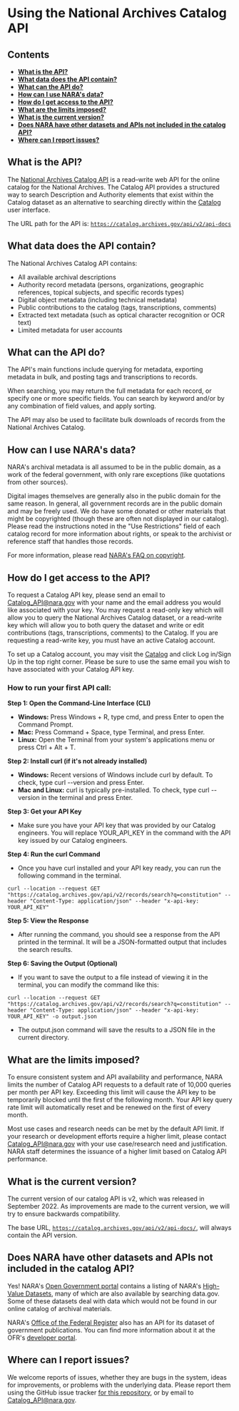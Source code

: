 Using the National Archives Catalog API
==================

## Contents

- **[What is the API?](#what-is-the-api)**
- **[What data does the API contain?](#what-data-does-the-api-contain)**
- **[What can the API do?](#what-can-the-api-do)**
- **[How can I use NARA's data?](#how-can-i-use-naras-data)**
- **[How do I get access to the API?](#how-do-i-get-access-to-the-api)**
- **[What are the limits imposed?](#what-are-the-limits-imposed)**
- **[What is the current version?](#what-is-the-current-version)**
- **[Does NARA have other datasets and APIs not included in the catalog API?](#does-nara-have-other-datasets-and-apis-not-included-in-the-catalog-api)**
- **[Where can I report issues?](#where-can-i-report-issues)**

## What is the API?

The [National Archives Catalog API](https://www.archives.gov/research/catalog/help/api) is a read–write web API for the online catalog for the National Archives. The Catalog API provides a structured way to search Description and Authority elements that exist within the Catalog dataset as an alternative to searching directly within the [Catalog](https://catalog.archives.gov/) user interface.

The URL path for the API is: [`https://catalog.archives.gov/api/v2/api-docs`](https://catalog.archives.gov/api/v2/api-docs/)

## What data does the API contain?

The National Archives Catalog API contains:

- All available archival descriptions
- Authority record metadata (persons, organizations, geographic references, topical subjects, and specific records types)
- Digital object metadata (including technical metadata)
- Public contributions to the catalog (tags, transcriptions, comments)
- Extracted text metadata (such as optical character recognition or OCR text)
- Limited metadata for user accounts

## What can the API do?

The API's main functions include querying for metadata, exporting metadata in bulk, and posting tags and transcriptions to records.

When searching, you may return the full metadata for each record, or specify one or more specific fields. You can search by keyword and/or by any combination of field values, and apply sorting.

The API may also be used to facilitate bulk downloads of records from the National Archives Catalog.

## How can I use NARA's data?

NARA's archival metadata is all assumed to be in the public domain, as a work of the federal government, with only rare exceptions (like quotations from other sources).

Digital images themselves are generally also in the public domain for the same reason. In general, all government records are in the public domain and may be freely used. We do have some donated or other materials that might be copyrighted (though these are often not displayed in our catalog). Please read the instructions noted in the "Use Restrictions" field of each catalog record for more information about rights, or speak to the archivist or reference staff that handles those records.

For more information, please read [NARA's FAQ on copyright](http://www.archives.gov/faqs/index.html#copyright).

## How do I get access to the API?

To request a Catalog API key, please send an email to Catalog_API@nara.gov with your name and the email address you would like associated with your key. You may request a read-only key which will allow you to query the National Archives Catalog dataset, or a read-write key which will allow you to both query the dataset and write or edit contributions (tags, transcriptions, comments) to the Catalog. If you are requesting a read-write key, you must have an active Catalog account.

To set up a Catalog account, you may visit the [Catalog](https://catalog.archives.gov/) and click Log in/Sign Up in the top right corner. Please be sure to use the same email you wish to have associated with your Catalog API key.

### How to run your first API call:
**Step 1: Open the Command-Line Interface (CLI)**
+ **Windows:** Press Windows + R, type cmd, and press Enter to open the Command Prompt.
+ **Mac:** Press Command + Space, type Terminal, and press Enter.
+ **Linux:** Open the Terminal from your system's applications menu or press Ctrl + Alt + T.

**Step 2: Install curl (if it's not already installed)**
+ **Windows:** Recent versions of Windows include curl by default. To check, type curl --version and press Enter.
+ **Mac and Linux:** curl is typically pre-installed. To check, type curl --version in the terminal and press Enter.

**Step 3: Get your API Key**
+ Make sure you have your API key that was provided by our Catalog engineers. You will replace YOUR_API_KEY in the command with the API key issued by our Catalog engineers.

**Step 4: Run the curl Command**
+ Once you have curl installed and your API key ready, you can run the following command in the terminal. 
```
curl --location --request GET "https://catalog.archives.gov/api/v2/records/search?q=constitution" --header "Content-Type: application/json" --header "x-api-key: YOUR_API_KEY"
```

**Step 5: View the Response**
+ After running the command, you should see a response from the API printed in the terminal. It will be a JSON-formatted output that includes the search results.

**Step 6: Saving the Output (Optional)**
+ If you want to save the output to a file instead of viewing it in the terminal, you can modify the command like this:
```
curl --location --request GET "https://catalog.archives.gov/api/v2/records/search?q=constitution" --header "Content-Type: application/json" --header "x-api-key: YOUR_API_KEY" -o output.json
```
+ The output.json command will save the results to a JSON file in the current directory.

## What are the limits imposed?

To ensure consistent system and API availability and performance, NARA limits the number of Catalog API requests to a default rate of 10,000 queries per month per API key. Exceeding this limit will cause the API key to be temporarily blocked until the first of the following month. Your API key query rate limit will automatically reset and be renewed on the first of every month. 

Most use cases and research needs can be met by the default API limit. If your research or development efforts require a higher limit, please contact Catalog_API@nara.gov with your use case/research need and justification. NARA staff determines the issuance of a higher limit based on Catalog API performance.

## What is the current version?

The current version of our catalog API is v2, which was released in September 2022. As improvements are made to the current version, we will try to ensure backwards compatibility.

The base URL, [`https://catalog.archives.gov/api/v2/api-docs/`](https://catalog.archives.gov/api/v2/api-docs/), will always contain the API version.

## Does NARA have other datasets and APIs not included in the catalog API?

Yes! NARA's [Open Government portal](http://www.archives.gov/open/) contains a listing of NARA's [High-Value Datasets](http://www.archives.gov/open/available-datasets.html), many of which are also available by searching data.gov. Some of these datasets deal with data which would not be found in our online catalog of archival materials.

NARA's [Office of the Federal Register](federalregister.gov) also has an API for its dataset of government publications. You can find more information about it at the OFR's [developer portal](https://www.federalregister.gov/learn/developers).

## Where can I report issues?

We welcome reports of issues, whether they are bugs in the system, ideas for improvements, or problems with the underlying data. Please report them using the GitHub issue tracker [for this repository](https://github.com/usnationalarchives/Catalog-API/issues), or by email to Catalog_API@nara.gov.
